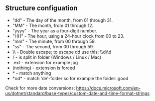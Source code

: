 
## Structure configuation

- "dd" 	 -   The day of the month, from 01 through 31.
- "MM" 	 -   The month, from 01 through 12.
- "yyyy" 	-    The year as a four-digit number.
- "HH" 	 -   The hour, using a 24-hour clock from 00 to 23.
- "mm" 	 -   The minute, from 00 through 59.
- "ss" 	 -   The second, from 00 through 59.
- \\\     -      Double escape; to escape dd use this: \\\d\\\d 
- /     -       is split in folder (Windows / Linux / Mac)
- .ext   -       extension for example jpg
- (nothing)  -   extension is forced
- \*      -     match anything
- \*od\*    -    match 'de'-folder so for example the folder: good

Check for more date conversions:
https://docs.microsoft.com/en-us/dotnet/standard/base-types/custom-date-and-time-format-strings
